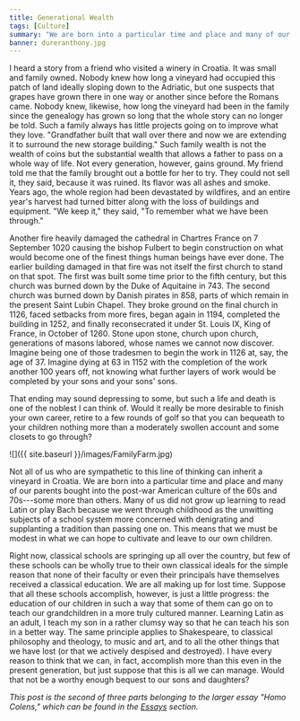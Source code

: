 ```yaml
---
title: Generational Wealth
tags: [Culture]
summary: "We are born into a particular time and place and many of our parents bought into the post-war American culture of the 60s and 70s—some more than others.  Many of us did not grow up learning to read Latin or play Bach because we went through childhood as the unwitting subjects of a school system more concerned with denigrating and supplanting a tradition than passing one on.  This means that we must be modest in what we can hope to cultivate and leave to our own children.  But there is substantial hope for progress: stone upon stone, generation upon generation."
banner: dureranthony.jpg
---
```


I heard a story from a friend who visited a winery in Croatia.  It was small and family owned.  Nobody knew how long a vineyard had occupied this patch of land ideally sloping down to the Adriatic, but one suspects that grapes have grown there in one way or another since before the Romans came.  Nobody knew, likewise, how long the vineyard had been in the family since the genealogy has grown so long that the whole story can no longer be told.  Such a family always has little projects going on to improve what they love.  "Grandfather built that wall over there and now we are extending it to surround the new storage building."  Such family wealth is not the wealth of coins but the substantial wealth that allows a father to pass on a whole way of life.  Not every generation, however, gains ground.  My friend told me that the family brought out a bottle for her to try.  They could not sell it, they said, because it was ruined.  Its flavor was all ashes and smoke.  Years ago, the whole region had been devastated by wildfires, and an entire year's harvest had turned bitter along with the loss of buildings and equipment.  "We keep it," they said, "To remember what we have been through."<!--more-->

Another fire heavily damaged the cathedral in Chartres France on 7 September 1020 causing the bishop Fulbert to begin construction on what would become one of the finest things human beings have ever done.  The earlier building damaged in that fire was not itself the first church to stand on that spot.  The first was built some time prior to the fifth century, but this church was burned down by the Duke of Aquitaine in 743.  The second church was burned down by Danish pirates in 858, parts of which remain in the present Saint Lubin Chapel.  They broke ground on the final church in 1126, faced setbacks from more fires, began again in 1194, completed the building in 1252, and finally reconsecrated it under St. Louis IX, King of France, in October of 1260.  Stone upon stone, church upon church, generations of masons labored, whose names we cannot now discover.  Imagine being one of those tradesmen to begin the work in 1126 at, say, the age of 37.  Imagine dying at 63 in 1152 with the completion of the work another 100 years off, not knowing what further layers of work would be completed by your sons and your sons' sons.

That ending may sound depressing to some, but such a life and death is one of the noblest I can think of.  Would it really be more desirable to finish your own career, retire to a few rounds of golf so that you can bequeath to your children nothing more than a moderately swollen account and some closets to go through?


![]({{ site.baseurl }}/images/FamilyFarm.jpg)

Not all of us who are sympathetic to this line of thinking can inherit a vineyard in Croatia.  We are born into a particular time and place and many of our parents bought into the post-war American culture of the 60s and 70s---some more than others.  Many of us did not grow up learning to read Latin or play Bach because we went through childhood as the unwitting subjects of a school system more concerned with denigrating and supplanting a tradition than passing one on.  This means that we must be modest in what we can hope to cultivate and leave to our own children.

Right now, classical schools are springing up all over the country, but few of these schools can be wholly true to their own classical ideals for the simple reason that none of their faculty or even their principals have themselves received a classical education.  We are all making up for lost time.  Suppose that all these schools accomplish, however, is just a little progress: the education of our children in such a way that some of them can go on to teach our grandchildren in a more truly cultured manner.  Learning Latin as an adult, I teach my son in a rather clumsy way so that he can teach his son in a better way.  The same principle applies to Shakespeare, to classical philosophy and theology, to music and art, and to all the other things that we have lost (or that we actively despised and destroyed).  I have every reason to think that we can, in fact, accomplish more than this even in the present generation, but just suppose that this is all we can manage.  Would that not be a worthy enough bequest to our sons and daughters?

*This post is the second of three parts belonging to the larger essay "Homo Colens," which can be found in the <a href="{{ site.baseurl }}/essays/">Essays</a> section.*